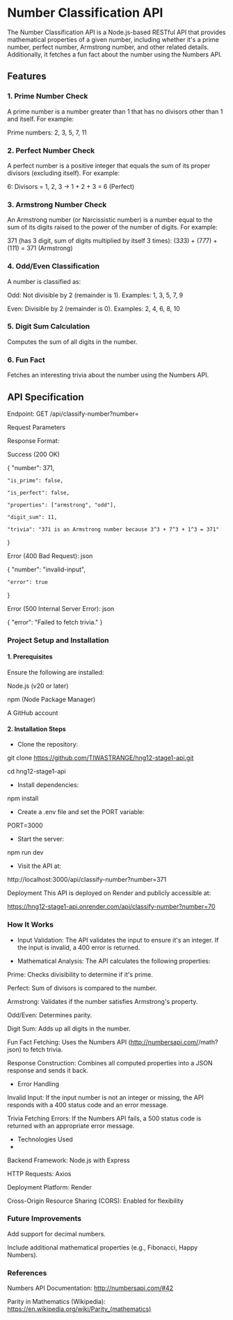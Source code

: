 # Number Classification API
The Number Classification API is a Node.js-based RESTful API that provides mathematical properties of a given number, including whether it's a prime number, perfect number, Armstrong number, and other related details. Additionally, it fetches a fun fact about the number using the Numbers API.

## Features
### 1. Prime Number Check
A prime number is a number greater than 1 that has no divisors other than 1 and itself.
For example:

Prime numbers: 2, 3, 5, 7, 11

### 2. Perfect Number Check
A perfect number is a positive integer that equals the sum of its proper divisors (excluding itself).
For example:

6: Divisors = 1, 2, 3 → 1 + 2 + 3 = 6 (Perfect)

### 3. Armstrong Number Check 
An Armstrong number (or Narcissistic number) is a number equal to the sum of its digits raised to the power of the number of digits.
For example:

371 (has 3 digit, sum of digits multiplied by itself 3 times): (3*3*3) + (7*7*7) + (1*1*1) = 371 (Armstrong)

### 4. Odd/Even Classification
A number is classified as:

Odd: Not divisible by 2 (remainder is 1). Examples: 1, 3, 5, 7, 9

Even: Divisible by 2 (remainder is 0). Examples: 2, 4, 6, 8, 10

### 5. Digit Sum Calculation 
Computes the sum of all digits in the number.

### 6. Fun Fact
Fetches an interesting trivia about the number using the Numbers API.


## API Specification
Endpoint: 
GET /api/classify-number?number=<number>

Request Parameters

Response Format:

Success (200 OK)

{
    "number": 371,
    
    "is_prime": false,
    
    "is_perfect": false,
    
    "properties": ["armstrong", "odd"],
    
    "digit_sum": 11,
    
    "trivia": "371 is an Armstrong number because 3^3 + 7^3 + 1^3 = 371"
}

Error (400 Bad Request):
json

{
    "number": "invalid-input",
    
    "error": true
}

Error (500 Internal Server Error):
json

{
    "error": "Failed to fetch trivia."
}

### Project Setup and Installation
#### 1. Prerequisites
   
Ensure the following are installed:

Node.js (v20 or later)

npm (Node Package Manager)

A GitHub account

#### 2. Installation Steps
- Clone the repository:

git clone https://github.com/TIWASTRANGE/hng12-stage1-api.git

cd hng12-stage1-api

- Install dependencies:

npm install

- Create a .env file and set the PORT variable:

PORT=3000

- Start the server:

npm run dev 

- Visit the API at:

http://localhost:3000/api/classify-number?number=371
  
Deployment
This API is deployed on Render and publicly accessible at:

https://hng12-stage1-api.onrender.com/api/classify-number?number=70

### How It Works

- Input Validation: 
The API validates the input to ensure it's an integer. If the input is invalid, a 400 error is returned.

- Mathematical Analysis: 
The API calculates the following properties:

Prime: Checks divisibility to determine if it's prime.

Perfect: Sum of divisors is compared to the number.

Armstrong: Validates if the number satisfies Armstrong's property.

Odd/Even: Determines parity.

Digit Sum:
Adds up all digits in the number.

Fun Fact Fetching:
Uses the Numbers API (http://numbersapi.com/<number>/math?json) to fetch trivia.

Response Construction:
Combines all computed properties into a JSON response and sends it back.

- Error Handling
  
Invalid Input: 
If the input number is not an integer or missing, the API responds with a 400 status code and an error message.

Trivia Fetching Errors: 
If the Numbers API fails, a 500 status code is returned with an appropriate error message.

- Technologies Used
- 
Backend Framework: Node.js with Express

HTTP Requests: Axios

Deployment Platform: Render

Cross-Origin Resource Sharing (CORS): Enabled for flexibility

### Future Improvements

Add support for decimal numbers.

Include additional mathematical properties (e.g., Fibonacci, Happy Numbers).

### References
Numbers API Documentation: http://numbersapi.com/#42

Parity in Mathematics (Wikipedia): https://en.wikipedia.org/wiki/Parity_(mathematics)
